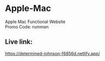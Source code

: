 # Apple-Mac
Apple Mac Functional Website </br>
Promo Code: rumman
## Live link: 
https://determined-johnson-f6856d.netlify.app/
